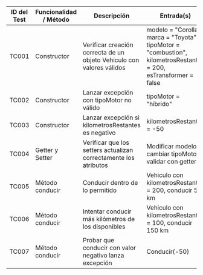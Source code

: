<table>
    <thead>
    <tr>
        <th>ID del Test</th>
        <th>Funcionalidad / Método</th>
        <th>Descripción</th>
        <th>Entrada(s)</th>
        <th>Resultado Esperado</th>
        <th>Notas/Observaciones</th>
    </tr>
    </thead>
    <tbody>
    <tr>
        <td>TC001</td>
        <td>Constructor</td>
        <td>Verificar creación correcta de un objeto Vehiculo con valores válidos</td>
        <td>modelo = "Corolla", marca = "Toyota", tipoMotor = "combustion", kilometrosRestantes = 200, esTransformer = false</td>
        <td>Objeto creado sin errores; getters retornan los valores esperados</td>
        <td>Validar que esTransformer sea false</td>
    </tr>
    <tr>
        <td>TC002</td>
        <td>Constructor</td>
        <td>Lanzar excepción con tipoMotor no válido</td>
        <td>tipoMotor = "híbrido"</td>
        <td>Se lanza IllegalArgumentException</td>
        <td>-</td>
    </tr>
    <tr>
        <td>TC003</td>
        <td>Constructor</td>
        <td>Lanzar excepción si kilometrosRestantes es negativo</td>
        <td>kilometrosRestantes = -50</td>
        <td>Se lanza IllegalArgumentException</td>
        <td>-</td>
    </tr>
    <tr>
        <td>TC004</td>
        <td>Getter y Setter</td>
        <td>Verificar que los setters actualizan correctamente los atributos</td>
        <td>Modificar modelo o cambiar tipoMotor y validar con getter</td>
        <td>El getter retorna el nuevo valor correctamente</td>
        <td>Probar también con esTransformer</td>
    </tr>
    <tr>
        <td>TC005</td>
        <td>Método conducir</td>
        <td>Conducir dentro de lo permitido</td>
        <td>Vehiculo con kilometrosRestantes = 200, conducir 50 km</td>
        <td>Los kilómetros restantes se actualizan a 150</td>
        <td>Validar que la resta se haga correctamente</td>
    </tr>
    <tr>
        <td>TC006</td>
        <td>Método conducir</td>
        <td>Intentar conducir más kilómetros de los disponibles</td>
        <td>Vehiculo con kilometrosRestantes = 100, conducir 150 km</td>
        <td>Los kilómetros permanecen en 100 y se muestra un mensaje de advertencia</td>
        <td>Definir si se ignora la operación o se lanza excepción</td>
    </tr>
    <tr>
        <td>TC007</td>
        <td>Método conducir</td>
        <td>Probar que conducir con valor negativo lanza excepción</td>
        <td>Conducir(-50)</td>
        <td>Se lanza IllegalArgumentException</td>
        <td>Revisar el mensaje de la excepción</td>
    </tr>
    </tbody>
</table>
